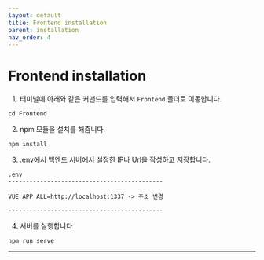 ```yaml
---
layout: default
title: Frontend installation
parent: installation
nav_order: 4
---
```


# Frontend installation

1. 터미널에 아래와 같은 커맨드를 입력해서 `Frontend` 폴더로 이동합니다.

```
cd Frontend
```

2. npm 모듈을 설치를 해줌니다.

```
npm install
```

3. .env에서 백엔드 서버에서 설정한 IP나 Url을 작성하고 저장합니다.

```
.env
--------------------------------------------

VUE_APP_ALL=http://localhost:1337 -> 주소 변경

--------------------------------------------
```

4. 서버를 실행합니다

```
npm run serve
```
---